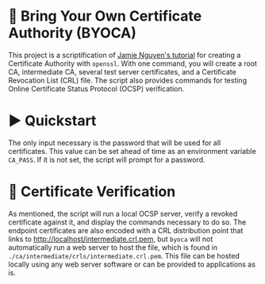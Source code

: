 # :closed_lock_with_key: Bring Your Own Certificate Authority (BYOCA)
This project is a scriptification of [Jamie Nguyen's tutorial](https://jamielinux.com/docs/openssl-certificate-authority/) for creating a Certificate Authority with `openssl`. With one command, you will create a root CA, intermediate CA, several test server certificates, and a Certificate Revocation List (CRL) file. The script also provides commands for testing Online Certificate Status Protocol (OCSP) verification.

# :arrow_forward: Quickstart
The only input necessary is the password that will be used for all certificates. This value can be set ahead of time as an environment variable `CA_PASS`. If it is not set, the script will prompt for a password.

# :cop: Certificate Verification
As mentioned, the script will run a local OCSP server, verify a revoked certificate against it, and display the commands necessary to do so. The endpoint certificates are also encoded with a CRL distribution point that links to [http://localhost/intermediate.crl.pem](http://localhost/intermediate.crl.pem), but `byoca` will not automatically run a web server to host the file, which is found in `./ca/intermediate/crls/intermediate.crl.pem`. This file can be hosted locally using any web server software or can be provided to applications as is.
